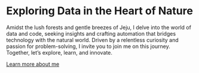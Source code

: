 <link rel="stylesheet" href="style.css">

<div class="container">
  <h1>Exploring Data in the Heart of Nature</h1>
  <p>Amidst the lush forests and gentle breezes of Jeju, I delve into the world of data and code, seeking insights and crafting automation that bridges technology with the natural world. Driven by a relentless curiosity and passion for problem-solving, I invite you to join me on this journey. Together, let’s explore, learn, and innovate.</p>
  <p><a href="about.html">Learn more about me</a></p>
</div>

